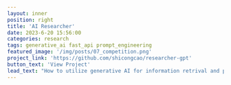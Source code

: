 ```yaml
---
layout: inner
position: right
title: 'AI Researcher'
date: 2023-6-20 15:56:00
categories: research
tags: generative_ai fast_api prompt_engineering
featured_image: '/img/posts/07_competition.png'
project_link: 'https://github.com/shicongcao/researcher-gpt'
button_text: 'View Project'
lead_text: "How to utilize generative AI for information retrival and processing on any topic."
---
```

